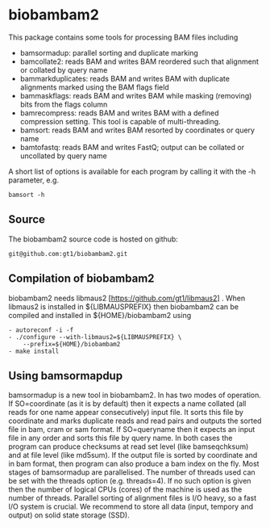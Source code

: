 biobambam2
==========

This package contains some tools for processing BAM files including

 - bamsormadup: parallel sorting and duplicate marking
 - bamcollate2: reads BAM and writes BAM reordered such that alignment
   or collated by query name
 - bammarkduplicates: reads BAM and writes BAM with duplicate alignments
   marked using the BAM flags field
 - bammaskflags: reads BAM and writes BAM while masking (removing)
   bits from the flags column
 - bamrecompress: reads BAM and writes BAM with a defined compression
   setting. This tool is capable of multi-threading.
 - bamsort: reads BAM and writes BAM resorted by coordinates or query
   name
 - bamtofastq: reads BAM and writes FastQ; output can be collated or
   uncollated by query name

A short list of options is available for each program by calling it
with the -h parameter, e.g.

	bamsort -h

Source
------

The biobambam2 source code is hosted on github:

	git@github.com:gt1/biobambam2.git

Compilation of biobambam2
-------------------------

biobambam2 needs libmaus2 [https://github.com/gt1/libmaus2] . When libmaus2
is installed in ${LIBMAUSPREFIX} then biobambam2 can be compiled and
installed in ${HOME}/biobambam2 using

	- autoreconf -i -f
	- ./configure --with-libmaus2=${LIBMAUSPREFIX} \
		--prefix=${HOME}/biobambam2
	- make install

Using bamsormapdup
------------------

bamsormadup is a new tool in biobambam2. In has two modes of operation. 
If SO=coordinate (as it is by default) then it expects a name collated (all reads for one name appear consecutively) input file.
It sorts this file by coordinate and marks duplicate reads and read pairs and outputs the sorted file in bam, cram or sam format.
If SO=queryname then it expects an input file in any order and sorts this file by query name.
In both cases the program can produce checksums at read set level (like bamseqchksum) and at file level (like md5sum). If the output file is
sorted by coordinate and in bam format, then program can also produce a bam index on the fly. Most stages of bamsormadup are parallelised. The number
of threads used can be set with the threads option (e.g. threads=4). If no such option is given then the number of logical CPUs (cores) of the machine is used
as the number of threads. Parallel sorting of alignment files is I/O heavy, so a fast I/O system is crucial. We recommend to store all data
(input, tempory and output) on solid state storage (SSD).
